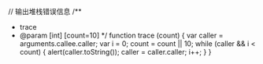 
// 输出堆栈错误信息
/**
 * trace
 * @param [int] [count=10]
 */
function trace (count) {
    var caller = arguments.callee.caller;
    var i = 0;
    count = count || 10;
    while (caller && i < count) {
        alert(caller.toString());
        caller = caller.caller;
        i++;
    }
}
